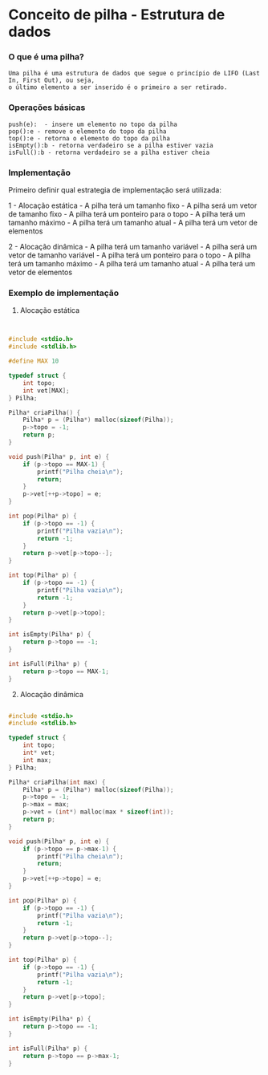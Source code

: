# Conceito de pilha - Estrutura de dados

### O que é uma pilha?

```
Uma pilha é uma estrutura de dados que segue o princípio de LIFO (Last In, First Out), ou seja,
o último elemento a ser inserido é o primeiro a ser retirado.
```

### Operações básicas

```
push(e):  - insere um elemento no topo da pilha
pop():e - remove o elemento do topo da pilha
top():e - retorna o elemento do topo da pilha
isEmpty():b - retorna verdadeiro se a pilha estiver vazia
isFull():b - retorna verdadeiro se a pilha estiver cheia
```

### Implementação

Primeiro definir qual estrategia de implementação será utilizada:

1 - Alocação estática
    - A pilha terá um tamanho fixo
    - A pilha será um vetor de tamanho fixo
    - A pilha terá um ponteiro para o topo
    - A pilha terá um tamanho máximo
    - A pilha terá um tamanho atual
    - A pilha terá um vetor de elementos

2 - Alocação dinâmica
    - A pilha terá um tamanho variável
    - A pilha será um vetor de tamanho variável
    - A pilha terá um ponteiro para o topo
    - A pilha terá um tamanho máximo
    - A pilha terá um tamanho atual
    - A pilha terá um vetor de elementos

### Exemplo de implementação

1. Alocação estática

```c


#include <stdio.h>
#include <stdlib.h>

#define MAX 10

typedef struct {
    int topo;
    int vet[MAX];
} Pilha;

Pilha* criaPilha() {
    Pilha* p = (Pilha*) malloc(sizeof(Pilha));
    p->topo = -1;
    return p;
}

void push(Pilha* p, int e) {
    if (p->topo == MAX-1) {
        printf("Pilha cheia\n");
        return;
    }
    p->vet[++p->topo] = e;
}

int pop(Pilha* p) {
    if (p->topo == -1) {
        printf("Pilha vazia\n");
        return -1;
    }
    return p->vet[p->topo--];
}

int top(Pilha* p) {
    if (p->topo == -1) {
        printf("Pilha vazia\n");
        return -1;
    }
    return p->vet[p->topo];
}

int isEmpty(Pilha* p) {
    return p->topo == -1;
}

int isFull(Pilha* p) {
    return p->topo == MAX-1;
}
```

2. Alocação dinâmica

```c

#include <stdio.h>
#include <stdlib.h>

typedef struct {
    int topo;
    int* vet;
    int max;
} Pilha;

Pilha* criaPilha(int max) {
    Pilha* p = (Pilha*) malloc(sizeof(Pilha));
    p->topo = -1;
    p->max = max;
    p->vet = (int*) malloc(max * sizeof(int));
    return p;
}

void push(Pilha* p, int e) {
    if (p->topo == p->max-1) {
        printf("Pilha cheia\n");
        return;
    }
    p->vet[++p->topo] = e;
}

int pop(Pilha* p) {
    if (p->topo == -1) {
        printf("Pilha vazia\n");
        return -1;
    }
    return p->vet[p->topo--];
}

int top(Pilha* p) {
    if (p->topo == -1) {
        printf("Pilha vazia\n");
        return -1;
    }
    return p->vet[p->topo];
}

int isEmpty(Pilha* p) {
    return p->topo == -1;
}

int isFull(Pilha* p) {
    return p->topo == p->max-1;
}
```